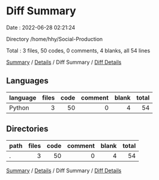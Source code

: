 # Diff Summary

Date : 2022-06-28 02:21:24

Directory /home/hhy/Social-Production

Total : 3 files,  50 codes, 0 comments, 4 blanks, all 54 lines

[Summary](results.md) / [Details](details.md) / Diff Summary / [Diff Details](diff-details.md)

## Languages
| language | files | code | comment | blank | total |
| :--- | ---: | ---: | ---: | ---: | ---: |
| Python | 3 | 50 | 0 | 4 | 54 |

## Directories
| path | files | code | comment | blank | total |
| :--- | ---: | ---: | ---: | ---: | ---: |
| . | 3 | 50 | 0 | 4 | 54 |

[Summary](results.md) / [Details](details.md) / Diff Summary / [Diff Details](diff-details.md)
